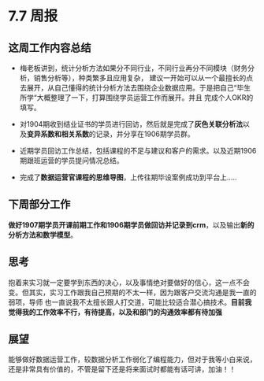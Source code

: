 # 7.7 周报

## 这周工作内容总结

- 梅老板讲到，统计分析方法如果分不同行业，不同行业再分不同模块（财务分析，销售分析等），种类繁多且应用复杂，
建议一开始可以从一个最擅长的点去展开，从自己懂得的统计分析方法去围绕企业数据应用。于是把自己“毕生所学“大概整理了一下，打算围绕学员运营工作而展开。并且
完成个人OKR的填写。

- 对1904期收到结业证书的学员进行回访，然后就是完成了**灰色关联分析法**以及**变异系数和相关系数**的记录，并分享在1906期学员群。

- 近期学员回访工作总结，包括课程的不足与建议和客户的需求。以及近期1906期跟班运营的学员提问情况总结。

- 完成了**数据运营官课程的思维导图**，上传往期毕设案例成功到平台上..... 

## 下周部分工作

**做好1907期学员开课前期工作和1906期学员做回访并记录到crm**，以及输出**新的分析方法和数学模型**。

## 思考

抱着来实习就一定要学到东西的决心，以及事情绝对要做好的信心，这一点不会变。但其实，实习工作跟我自己预期的不太一样，因为跟客户交流沟通是我一直的弱项，导师
也一直说我不太擅长跟人打交道，可能比较适合潜心搞技术。**目前我觉得我的工作效率不行，有待提高，以及和部门的沟通效率都有待加强**

## 展望

能够做好数据运营工作，较数据分析工作弱化了编程能力，但对于我等小白来说，还是非常具有价值的，不管是留下还是将来面试时都能有话可讲，加油！！


